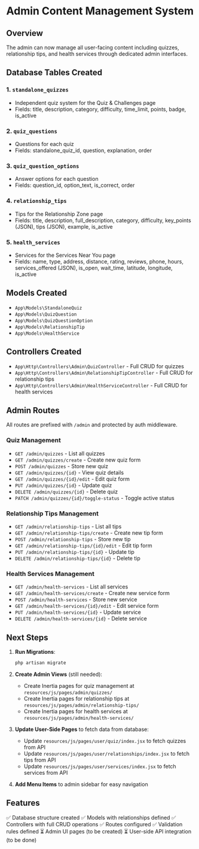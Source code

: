 # Admin Content Management System

## Overview
The admin can now manage all user-facing content including quizzes, relationship tips, and health services through dedicated admin interfaces.

## Database Tables Created

### 1. `standalone_quizzes`
- Independent quiz system for the Quiz & Challenges page
- Fields: title, description, category, difficulty, time_limit, points, badge, is_active

### 2. `quiz_questions`
- Questions for each quiz
- Fields: standalone_quiz_id, question, explanation, order

### 3. `quiz_question_options`
- Answer options for each question
- Fields: question_id, option_text, is_correct, order

### 4. `relationship_tips`
- Tips for the Relationship Zone page
- Fields: title, description, full_description, category, difficulty, key_points (JSON), tips (JSON), example, is_active

### 5. `health_services`
- Services for the Services Near You page
- Fields: name, type, address, distance, rating, reviews, phone, hours, services_offered (JSON), is_open, wait_time, latitude, longitude, is_active

## Models Created

- `App\Models\StandaloneQuiz`
- `App\Models\QuizQuestion`
- `App\Models\QuizQuestionOption`
- `App\Models\RelationshipTip`
- `App\Models\HealthService`

## Controllers Created

- `App\Http\Controllers\Admin\QuizController` - Full CRUD for quizzes
- `App\Http\Controllers\Admin\RelationshipTipController` - Full CRUD for relationship tips
- `App\Http\Controllers\Admin\HealthServiceController` - Full CRUD for health services

## Admin Routes

All routes are prefixed with `/admin` and protected by auth middleware.

### Quiz Management
- `GET /admin/quizzes` - List all quizzes
- `GET /admin/quizzes/create` - Create new quiz form
- `POST /admin/quizzes` - Store new quiz
- `GET /admin/quizzes/{id}` - View quiz details
- `GET /admin/quizzes/{id}/edit` - Edit quiz form
- `PUT /admin/quizzes/{id}` - Update quiz
- `DELETE /admin/quizzes/{id}` - Delete quiz
- `PATCH /admin/quizzes/{id}/toggle-status` - Toggle active status

### Relationship Tips Management
- `GET /admin/relationship-tips` - List all tips
- `GET /admin/relationship-tips/create` - Create new tip form
- `POST /admin/relationship-tips` - Store new tip
- `GET /admin/relationship-tips/{id}/edit` - Edit tip form
- `PUT /admin/relationship-tips/{id}` - Update tip
- `DELETE /admin/relationship-tips/{id}` - Delete tip

### Health Services Management
- `GET /admin/health-services` - List all services
- `GET /admin/health-services/create` - Create new service form
- `POST /admin/health-services` - Store new service
- `GET /admin/health-services/{id}/edit` - Edit service form
- `PUT /admin/health-services/{id}` - Update service
- `DELETE /admin/health-services/{id}` - Delete service

## Next Steps

1. **Run Migrations**: 
   ```bash
   php artisan migrate
   ```

2. **Create Admin Views** (still needed):
   - Create Inertia pages for quiz management at `resources/js/pages/admin/quizzes/`
   - Create Inertia pages for relationship tips at `resources/js/pages/admin/relationship-tips/`
   - Create Inertia pages for health services at `resources/js/pages/admin/health-services/`

3. **Update User-Side Pages** to fetch data from database:
   - Update `resources/js/pages/user/quiz/index.jsx` to fetch quizzes from API
   - Update `resources/js/pages/user/relationships/index.jsx` to fetch tips from API
   - Update `resources/js/pages/user/services/index.jsx` to fetch services from API

4. **Add Menu Items** to admin sidebar for easy navigation

## Features

✅ Database structure created
✅ Models with relationships defined
✅ Controllers with full CRUD operations
✅ Routes configured
✅ Validation rules defined
⏳ Admin UI pages (to be created)
⏳ User-side API integration (to be done)
